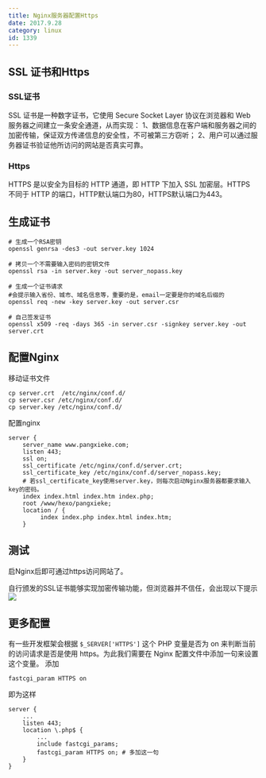 ```yaml
---
title: Nginx服务器配置Https
date: 2017.9.28
category: linux
id: 1339
---
```


## SSL 证书和Https
### SSL证书
SSL 证书是一种数字证书，它使用 Secure Socket Layer 协议在浏览器和 Web 服务器之间建立一条安全通道，从而实现：
1、数据信息在客户端和服务器之间的加密传输，保证双方传递信息的安全性，不可被第三方窃听；
2、用户可以通过服务器证书验证他所访问的网站是否真实可靠。

### Https
HTTPS 是以安全为目标的 HTTP 通道，即 HTTP 下加入 SSL 加密层。HTTPS 不同于 HTTP 的端口，HTTP默认端口为80，HTTPS默认端口为443。

## 生成证书
```
# 生成一个RSA密钥 
openssl genrsa -des3 -out server.key 1024

# 拷贝一个不需要输入密码的密钥文件
openssl rsa -in server.key -out server_nopass.key

# 生成一个证书请求
#会提示输入省份、城市、域名信息等，重要的是，email一定要是你的域名后缀的
openssl req -new -key server.key -out server.csr 

# 自己签发证书
openssl x509 -req -days 365 -in server.csr -signkey server.key -out server.crt

```

## 配置Nginx
移动证书文件
```
cp server.crt  /etc/nginx/conf.d/
cp server.csr /etc/nginx/conf.d/
cp server.key /etc/nginx/conf.d/

```
配置nginx
```
server {
    server_name www.pangxieke.com;
    listen 443;
    ssl on;
    ssl_certificate /etc/nginx/conf.d/server.crt;
    ssl_certificate_key /etc/nginx/conf.d/server_nopass.key;
    # 若ssl_certificate_key使用server.key，则每次启动Nginx服务器都要求输入key的密码。
    index index.html index.htm index.php;
    root /www/hexo/pangxieke;
    location / {
         index index.php index.html index.htm;
    }
```

## 测试
启Nginx后即可通过https访问网站了。

自行颁发的SSL证书能够实现加密传输功能，但浏览器并不信任，会出现以下提示
![](/images/2017/09/https.png)

## 更多配置
有一些开发框架会根据 `$_SERVER['HTTPS']` 这个 PHP 变量是否为 on 来判断当前的访问请求是否是使用 https。为此我们需要在 Nginx 配置文件中添加一句来设置这个变量。
添加
```
fastcgi_param HTTPS on
```
即为这样
```
server {
    ...
    listen 443;
    location \.php$ {
        ...
        include fastcgi_params;
        fastcgi_param HTTPS on; # 多加这一句
    }
}
```